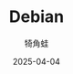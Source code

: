---
index: false
icon: debian
author: 犄角蛙
title: Debian
date: 2025-04-04
category:
  - 操作系统
  - Linux
tag:
  - Debian
  - Linux
footer: true
---